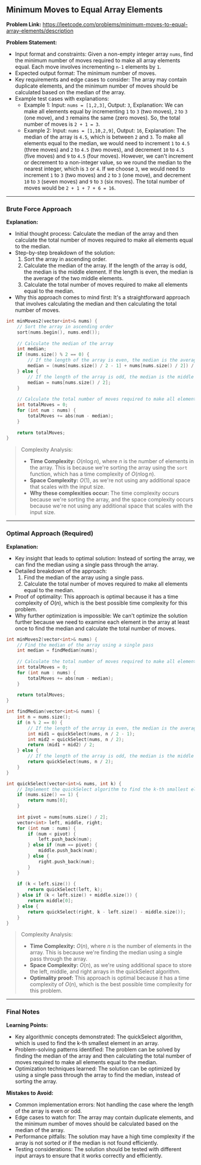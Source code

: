 ## Minimum Moves to Equal Array Elements
**Problem Link:** https://leetcode.com/problems/minimum-moves-to-equal-array-elements/description

**Problem Statement:**
- Input format and constraints: Given a non-empty integer array `nums`, find the minimum number of moves required to make all array elements equal. Each move involves incrementing `n-1` elements by `1`.
- Expected output format: The minimum number of moves.
- Key requirements and edge cases to consider: The array may contain duplicate elements, and the minimum number of moves should be calculated based on the median of the array.
- Example test cases with explanations:
  - Example 1: Input: `nums = [1,2,3]`, Output: `3`, Explanation: We can make all elements equal by incrementing `1` to `3` (two moves), `2` to `3` (one move), and `3` remains the same (zero moves). So, the total number of moves is `2 + 1 = 3`.
  - Example 2: Input: `nums = [1,10,2,9]`, Output: `16`, Explanation: The median of the array is `4.5`, which is between `2` and `3`. To make all elements equal to the median, we would need to increment `1` to `4.5` (three moves) and `2` to `4.5` (two moves), and decrement `10` to `4.5` (five moves) and `9` to `4.5` (four moves). However, we can't increment or decrement to a non-integer value, so we round the median to the nearest integer, which is `3` or `4`. If we choose `3`, we would need to increment `1` to `3` (two moves) and `2` to `3` (one move), and decrement `10` to `3` (seven moves) and `9` to `3` (six moves). The total number of moves would be `2 + 1 + 7 + 6 = 16`.

---

### Brute Force Approach

**Explanation:**
- Initial thought process: Calculate the median of the array and then calculate the total number of moves required to make all elements equal to the median.
- Step-by-step breakdown of the solution:
  1. Sort the array in ascending order.
  2. Calculate the median of the array. If the length of the array is odd, the median is the middle element. If the length is even, the median is the average of the two middle elements.
  3. Calculate the total number of moves required to make all elements equal to the median.
- Why this approach comes to mind first: It's a straightforward approach that involves calculating the median and then calculating the total number of moves.

```cpp
int minMoves2(vector<int>& nums) {
    // Sort the array in ascending order
    sort(nums.begin(), nums.end());
    
    // Calculate the median of the array
    int median;
    if (nums.size() % 2 == 0) {
        // If the length of the array is even, the median is the average of the two middle elements
        median = (nums[nums.size() / 2 - 1] + nums[nums.size() / 2]) / 2;
    } else {
        // If the length of the array is odd, the median is the middle element
        median = nums[nums.size() / 2];
    }
    
    // Calculate the total number of moves required to make all elements equal to the median
    int totalMoves = 0;
    for (int num : nums) {
        totalMoves += abs(num - median);
    }
    
    return totalMoves;
}
```

> Complexity Analysis:
> - **Time Complexity:** $O(n \log n)$, where $n$ is the number of elements in the array. This is because we're sorting the array using the `sort` function, which has a time complexity of $O(n \log n)$.
> - **Space Complexity:** $O(1)$, as we're not using any additional space that scales with the input size.
> - **Why these complexities occur:** The time complexity occurs because we're sorting the array, and the space complexity occurs because we're not using any additional space that scales with the input size.

---

### Optimal Approach (Required)

**Explanation:**
- Key insight that leads to optimal solution: Instead of sorting the array, we can find the median using a single pass through the array.
- Detailed breakdown of the approach:
  1. Find the median of the array using a single pass.
  2. Calculate the total number of moves required to make all elements equal to the median.
- Proof of optimality: This approach is optimal because it has a time complexity of $O(n)$, which is the best possible time complexity for this problem.
- Why further optimization is impossible: We can't optimize the solution further because we need to examine each element in the array at least once to find the median and calculate the total number of moves.

```cpp
int minMoves2(vector<int>& nums) {
    // Find the median of the array using a single pass
    int median = findMedian(nums);
    
    // Calculate the total number of moves required to make all elements equal to the median
    int totalMoves = 0;
    for (int num : nums) {
        totalMoves += abs(num - median);
    }
    
    return totalMoves;
}

int findMedian(vector<int>& nums) {
    int n = nums.size();
    if (n % 2 == 0) {
        // If the length of the array is even, the median is the average of the two middle elements
        int mid1 = quickSelect(nums, n / 2 - 1);
        int mid2 = quickSelect(nums, n / 2);
        return (mid1 + mid2) / 2;
    } else {
        // If the length of the array is odd, the median is the middle element
        return quickSelect(nums, n / 2);
    }
}

int quickSelect(vector<int>& nums, int k) {
    // Implement the quickSelect algorithm to find the k-th smallest element in the array
    if (nums.size() == 1) {
        return nums[0];
    }
    
    int pivot = nums[nums.size() / 2];
    vector<int> left, middle, right;
    for (int num : nums) {
        if (num < pivot) {
            left.push_back(num);
        } else if (num == pivot) {
            middle.push_back(num);
        } else {
            right.push_back(num);
        }
    }
    
    if (k < left.size()) {
        return quickSelect(left, k);
    } else if (k < left.size() + middle.size()) {
        return middle[0];
    } else {
        return quickSelect(right, k - left.size() - middle.size());
    }
}
```

> Complexity Analysis:
> - **Time Complexity:** $O(n)$, where $n$ is the number of elements in the array. This is because we're finding the median using a single pass through the array.
> - **Space Complexity:** $O(n)$, as we're using additional space to store the left, middle, and right arrays in the quickSelect algorithm.
> - **Optimality proof:** This approach is optimal because it has a time complexity of $O(n)$, which is the best possible time complexity for this problem.

---

### Final Notes

**Learning Points:**
- Key algorithmic concepts demonstrated: The quickSelect algorithm, which is used to find the k-th smallest element in an array.
- Problem-solving patterns identified: The problem can be solved by finding the median of the array and then calculating the total number of moves required to make all elements equal to the median.
- Optimization techniques learned: The solution can be optimized by using a single pass through the array to find the median, instead of sorting the array.

**Mistakes to Avoid:**
- Common implementation errors: Not handling the case where the length of the array is even or odd.
- Edge cases to watch for: The array may contain duplicate elements, and the minimum number of moves should be calculated based on the median of the array.
- Performance pitfalls: The solution may have a high time complexity if the array is not sorted or if the median is not found efficiently.
- Testing considerations: The solution should be tested with different input arrays to ensure that it works correctly and efficiently.